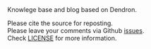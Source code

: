 
$~$

Knowlege base and blog based on Dendron. 

Please cite the source for reposting.  
Please leave your comments via Github [issues](https://github.com/clarkttfu/clarkttfu.github.io/issues).  
Check [LICENSE](/LICENSE.txt) for more information.
